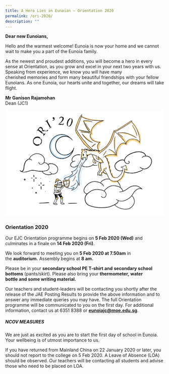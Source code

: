 ```yaml
---
title: A Hero Lies in Eunoian – Orientation 2020
permalink: /ori-2020/
description: ""
---
```


**Dear new Eunoians,**

Hello and the warmest welcome! Eunoia is now your home and we cannot wait to make you a part of the Eunoia family.

As the newest and proudest additions, you will become a hero in every sense at Orientation, as you grow and excel in your next two years with us. Speaking from experience, we know you will have many cherished memories and form many beautiful friendships with your fellow Eunoians. As one Eunoia, our hearts unite and together, our dreams will take flight.

**Mr Ganison Rajamohan**  
Dean (JC1)

![](/images/HeroLogo.png)

### Orientation 2020

Our EJC Orientation programme begins on **5 Feb 2020 (Wed)** and culminates in a finale on **14 Feb 2020 (Fri)**.

We look forward to meeting you on **5 Feb 2020 at 7.50am** in the **auditorium.** Assembly begins at **8 am.**

Please be in your **secondary school PE T-shirt** **and** **secondary school bottoms** (pants/skirt). Please also bring your **thermometer,** **water bottle and some writing material.**

Our teachers and student-leaders will be contacting you shortly after the release of the JAE Posting Results to provide the above information and to answer any immediate queries you may have. The full Orientation programme will be communicated to you on the first day. For additional information, contact us at 6351 8388 or **[eunoiajc@moe.edu.sg](mailto:eunoiajc@moe.edu.sg)**.

##### NCOV MEASURES

We are just as excited as you are to start the first day of school in Eunoia. Your wellbeing is of utmost importance to us.

If you have returned from Mainland China on 22 January 2020 or later, you should not report to the college on 5 Feb 2020. A Leave of Absence (LOA) should be observed. Our teachers will be contacting all students and advise those who need to be placed on LOA.